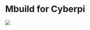 # Mbuild for Cyberpi
<img src = "https://encrypted-tbn0.gstatic.com/images?q=tbn:ANd9GcSqsCv0fHbd5LUVo15QRJwHQg0EfCIpdFNleg&s">
